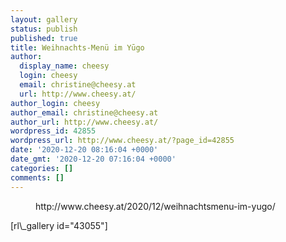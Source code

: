 ```yaml
---
layout: gallery
status: publish
published: true
title: Weihnachts-Menü im Yūgo
author:
  display_name: cheesy
  login: cheesy
  email: christine@cheesy.at
  url: http://www.cheesy.at/
author_login: cheesy
author_email: christine@cheesy.at
author_url: http://www.cheesy.at/
wordpress_id: 42855
wordpress_url: http://www.cheesy.at/?page_id=42855
date: '2020-12-20 08:16:04 +0000'
date_gmt: '2020-12-20 07:16:04 +0000'
categories: []
comments: []
---
```

<!-- wp:core-embed/wordpress {"url":"http://www.cheesy.at/2020/12/weihnachtsmenu-im-yugo/","type":"rich","providerNameSlug":"cheesy-at","className":""} -->
<figure class="wp-block-embed-wordpress wp-block-embed is-type-rich is-provider-cheesy-at">
<div class="wp-block-embed__wrapper">
http://www.cheesy.at/2020/12/weihnachtsmenu-im-yugo/
</div>
</figure>
<!-- /wp:core-embed/wordpress -->
<!-- wp:paragraph -->
[rl\_gallery id="43055"]
<!-- /wp:paragraph -->
